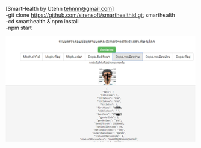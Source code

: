 [SmartHealth by Utehn tehnnn@gmail.com]<br/>
-git clone https://github.com/sirensoft/smarthealthid.git smarthealth <br/>
-cd smarthealth & npm install <br/>
-npm start <br/>

![image](ss.png)